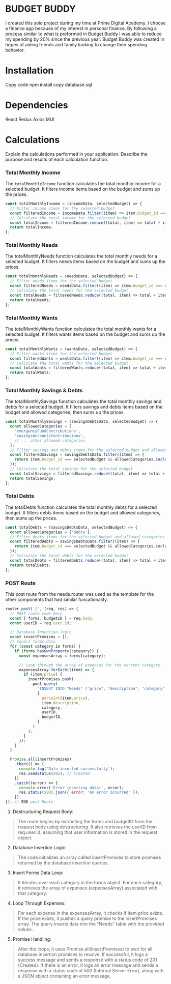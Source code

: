 # BUDGET BUDDY
I created this solo project during my time at Prime Digital Acedemy. I choose a finance app because of my interest in personal finance. By following a process similar to what is preformed in Budget Buddy I was able to reduce my spending by 20% since the previous year. Budget Buddy was created in hopes of aiding friends and family looking to change their spending behavior.

# Installation
Copy code
npm install
copy database.sql

# Dependencies
React
Redux
Axios
MUI

# Calculations
Explain the calculations performed in your application. Describe the purpose and results of each calculation function.
### Total Monthly Income

The `totalMonthlyIncome` function calculates the total monthly income for a selected budget. It filters income items based on the budget and sums up the prices.

```javascript
const totalMonthlyIncome = (incomeData, selectedBudget) => {
  // Filter income items for the selected budget
  const filteredIncome = incomeData.filter((item) => item.budget_id === selectedBudget);
  // Calculate the total income for the selected budget
  const totalIncome = filteredIncome.reduce((total, item) => total + item.price, 0);
  return totalIncome;
};
```
### Total Monthly Needs

The totalMonthlyNeeds function calculates the total monthly needs for a selected budget. It filters needs items based on the budget and sums up the prices.
```javascript
const totalMonthlyNeeds = (needsData, selectedBudget) => {
  // Filter needs items for the selected budget
  const filteredNeeds = needsData.filter((item) => item.budget_id === selectedBudget);
  // Calculate the total needs for the selected budget
  const totalNeeds = filteredNeeds.reduce((total, item) => total + item.price, 0);
  return totalNeeds;
};
```
### Total Monthly Wants
The totalMonthlyWants function calculates the total monthly wants for a selected budget. It filters wants items based on the budget and sums up the prices.
```javascript
const totalMonthlyWants = (wantsData, selectedBudget) => {
  // Filter wants items for the selected budget
  const filteredWants = wantsData.filter((item) => item.budget_id === selectedBudget);
  // Calculate the total wants for the selected budget
  const totalWants = filteredWants.reduce((total, item) => total + item.price, 0);
  return totalWants;
};
```
### Total Monthly Savings & Debts
The totalMonthlySavings function calculates the total monthly savings and debts for a selected budget. It filters savings and debts items based on the budget and allowed categories, then sums up the prices.
```javascript
const totalMonthlySavings = (savingsDebtsData, selectedBudget) => {
  const allowedCategories = [
    'emergencyFundContributions',
    'savingsAccountsContributions',
    // ... other allowed categories
  ];
  // Filter savings and debts items for the selected budget and allowed categories
  const filteredSavings = savingsDebtsData.filter((item) => {
    return item.budget_id === selectedBudget && allowedCategories.includes(item.category);
  });
  // Calculate the total savings for the selected budget
  const totalSavings = filteredSavings.reduce((total, item) => total + item.price, 0);
  return totalSavings;
};
```
### Total Debts
The totalDebts function calculates the total monthly debts for a selected budget. It filters debts items based on the budget and allowed categories, then sums up the prices.
```javascript
const totalDebts = (savingsDebtsData, selectedBudget) => {
  const allowedCategories = ['debts'];
  // Filter debts items for the selected budget and allowed categories
  const filteredDebts = savingsDebtsData.filter((item) => {
    return item.budget_id === selectedBudget && allowedCategories.includes(item.category);
  });
  // Calculate the total debts for the selected budget
  const totalDebts = filteredDebts.reduce((total, item) => total + item.price, 0);
  return totalDebts;
};
```
### POST Route
This post route from the needs.router was used as the template for the other components that had similar funcationality.

```javascript
router.post('/', (req, res) => {
  // POST route code here
  const { forms, budgetID } = req.body;
  const userID = req.user.id;

  // Database Insertion logic
  const insertPromises = [];
  // Insert forms data
  for (const category in forms) {
    if (forms.hasOwnProperty(category)) {
      const expensesArray = forms[category];

      // Loop through the array of expenses for the current category
      expensesArray.forEach((item) => {
        if (item.price) {
          insertPromises.push(
            pool.query(
              'INSERT INTO "Needs" ("price", "description", "category", "user_id", "budget_id") VALUES($1, $2, $3, $4, $5)',
              [
                parseInt(item.price),
                item.description,
                category,
                userID,
                budgetID,
              ]
            )
          );
        }
      });
    }
  }

  Promise.all(insertPromises)
    .then(() => {
      console.log('Data inserted successfully');
      res.sendStatus(201); // Created
    })
    .catch((error) => {
      console.error('Error inserting data:', error);
      res.status(500).json({ error: 'An error occurred' });
    });
}); // END post Route
```
1. Destructuring Request Body:
>The route begins by extracting the forms and budgetID from the request body using destructuring.
>It also retrieves the userID from req.user.id, assuming that user information is stored in the request object.
2. Database Insertion Logic:
>The code initializes an array called insertPromises to store promises returned by the database insertion queries.
3. Insert Forms Data Loop:
>It iterates over each category in the forms object.
>For each category, it retrieves the array of expenses (expensesArray) associated with that category.
4. Loop Through Expenses:
>For each expense in the expensesArray, it checks if item.price exists.
>If the price exists, it pushes a query promise to the insertPromises array. The query inserts data into the "Needs" table with the provided values.
5. Promise Handling:
>After the loops, it uses Promise.all(insertPromises) to wait for all database insertion promises to resolve.
>If successful, it logs a success message and sends a response with a status code of 201 (Created).
>If there is an error, it logs an error message and sends a response with a status code of 500 (Internal Server Error), along with a JSON object containing an error message.
